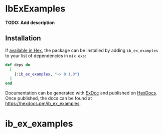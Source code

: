 # IbExExamples

**TODO: Add description**

## Installation

If [available in Hex](https://hex.pm/docs/publish), the package can be installed
by adding `ib_ex_examples` to your list of dependencies in `mix.exs`:

```elixir
def deps do
  [
    {:ib_ex_examples, "~> 0.1.0"}
  ]
end
```

Documentation can be generated with [ExDoc](https://github.com/elixir-lang/ex_doc)
and published on [HexDocs](https://hexdocs.pm). Once published, the docs can
be found at <https://hexdocs.pm/ib_ex_examples>.

# ib_ex_examples
